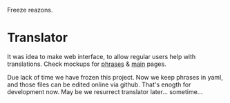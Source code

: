 Freeze reazons.

Translator
==========

It was idea to make web interface, to allow regular users help with translations.
Check mockups for [phrases](http://nodeca.github.com/nodeca-design/translator-phrases.html)
& [main](http://nodeca.github.com/nodeca-design/translator-main.html) pages.

Due lack of time we have frozen this project. Now we keep phrases in yaml, and those files
can be edited online via github. That's enogth for development now. May be we resurrect
translator later... sometime...

